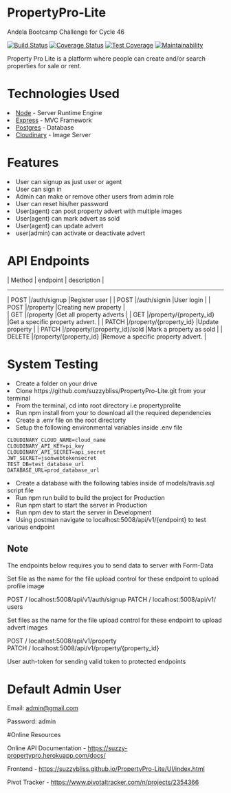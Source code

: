 # PropertyPro-Lite
Andela Bootcamp Challenge for Cycle 46

[![Build Status](https://travis-ci.org/suzzybliss/PropertyPro-Lite.svg?branch=develop)](https://travis-ci.org/suzzybliss/PropertyPro-Lite) [![Coverage Status](https://coveralls.io/repos/github/suzzybliss/PropertyPro-Lite/badge.svg)](https://coveralls.io/github/suzzybliss/PropertyPro-Lite)  [![Test Coverage](https://api.codeclimate.com/v1/badges/f82076aacd50b1389ac9/test_coverage)](https://codeclimate.com/github/suzzybliss/PropertyPro-Lite/test_coverage) [![Maintainability](https://api.codeclimate.com/v1/badges/f82076aacd50b1389ac9/maintainability)](https://codeclimate.com/github/suzzybliss/PropertyPro-Lite/maintainability)

Property Pro Lite is a platform where people can create and/or search properties for sale or rent.

# Technologies Used
<u1>
<li><a href='https://nodejs.org/en/' target='_blank' noreferral >Node</a> - Server Runtime Engine</li>
<li><a href='https://expressjs.com/' target='_blank' noreferral >Express</a> - MVC Framework</li>
<li><a href='https://www.postgresql.org/' target='_blank' noreferral >Postgres</a> - Database </li> 
<li><a href='https://cloudinary.com/' target='_blank' noreferral >Cloudinary</a> - Image Server </li> 
</u1>

# Features
<u1>
<li>User can signup as just user or agent</li>
<li>User can sign in</li>
<li>Admin can make or remove other users from admin role</li>
<li>User can reset his/her password</li>
<li>User(agent) can post property advert with multiple images</li>
<li>User(agent) can mark advert as sold</li>
<li>User(agent) can update advert</li>
<li>user(admin) can activate or deactivate advert</li>
</u1>

# API Endpoints

| Method  | endpoint                       | description                        |
  -------    ------------------------------   ----------------------------------
| POST	  |/auth​/signup	                |Register user                       |
| POST	  |/auth​/signin	                |User login                          |
| POST	  |/property	                   |Creating new property               |  
| GET	  |/property	                   |Get all property adverts            |
| GET ​	   |/property​/{property_id}	     |Get a specific property advert.     |
| PATCH	  |​/property​/{property_id}	     |Update property                     |
| PATCH	  |/property​/{property_id}​/sold	 |Mark a property as sold             |
| DELETE  |/property​/{property_id}	        |Remove a specific property advert.  |

# System Testing
<u1>

<li>Create a folder on your drive</li>
<li>Clone https://github.com/suzzybliss/PropertyPro-Lite.git from your terminal</li>
<li>From the terminal, cd into root directory i.e propertyprolite</li>
<li>Run npm install from your to download all the required dependencies</li>
<li>Create a .env file on the root directorty</li>
<li>Setup the following environmental variables inside .env file
<pre><code>CLOUDINARY_CLOUD_NAME=cloud_name
CLOUDINARY_API_KEY=pi_key
CLOUDINARY_API_SECRET=api_secret
JWT_SECRET=jsonwebtokensecret
TEST_DB=test_database_url
DATABASE_URL=prod_database_url</pre></code>
</li>
<li>Create a database with the following tables inside of models/travis.sql script file</li>
<li>Run npm run build to build the project for Production</li>
<li>Run npm start to start the server in Production</li>
<li>Run npm dev to start the server in Development</li>
<li>Using postman navigate to localhost:5008/api/v1/{endpoint} to test various endpoint</li>

## Note
The endpoints below requires you to send data to server with Form-Data <br/> 

Set file as the name for the file upload control for these endpoint to upload profile image

POST / localhost:5008/api/v1/auth​/signup
PATCH / localhost:5008/api/v1/​users <br/>

Set files as the name for the file upload control for these endpoint to upload advert images

POST / localhost:5008/api/v1/property​ <br/>
PATCH / localhost:5008/api/v1/property​/{property_id} <br/>

User auth-token for sending valid token to protected endpoints

# Default Admin User

Email: admin@gmail.com

Password: admin

#Online Resources

Online API Documentation - https://suzzy-propertypro.herokuapp.com/docs/

Frontend - https://suzzybliss.github.io/PropertyPro-Lite/UI/index.html

Pivot Tracker - https://www.pivotaltracker.com/n/projects/2354366